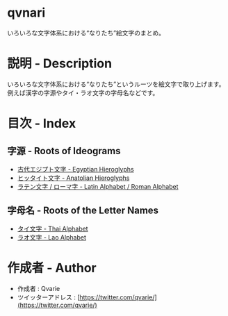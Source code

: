 # qvnari
いろいろな文字体系における“なりたち”絵文字のまとめ。

# 説明 - Description
いろいろな文字体系における“なりたち”というルーツを絵文字で取り上げます。</br>例えば漢字の字源やタイ・ラオ文字の字母名などです。

# 目次 - Index
## 字源 - Roots of Ideograms
* [古代エジプト文字 - Egyptian Hieroglyphs](https://github.com/qvarie/qvnari/blob/master/egyptian-emoji.txt)
* [ヒッタイト文字 - Anatolian Hieroglyphs](https://github.com/qvarie/qvnari/blob/master/egyptian-emoji.txt)
* [ラテン文字 / ローマ字 - Latin Alphabet / Roman Alphabet](https://github.com/qvarie/qvnari/blob/master/latinalphabet-emoji.txt)
## 字母名 - Roots of the Letter Names
* [タイ文字 - Thai Alphabet](https://githAntolub.com/qvarie/qvnari/blob/master/thaialphabet-emoji.txt)
* [ラオ文字 - Lao Alphabet](https://github.com/qvarie/qvnari/blob/master/laoalphabet-emoji.txt)

# 作成者 - Author
* 作成者 : Qvarie
* ツイッターアドレス : [https://twitter.com/qvarie/](https://twitter.com/qvarie/)
